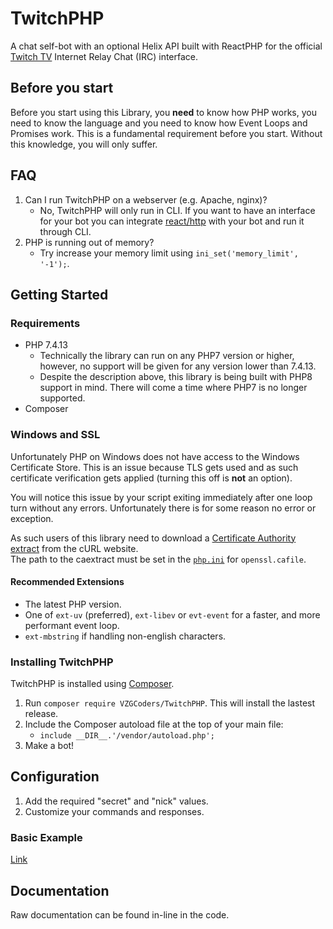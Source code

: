 TwitchPHP
====

A chat self-bot with an optional Helix API built with ReactPHP for the official [Twitch TV](https://www.twitch.tv) Internet Relay Chat (IRC) interface.

## Before you start

Before you start using this Library, you **need** to know how PHP works, you need to know the language and you need to know how Event Loops and Promises work. This is a fundamental requirement before you start. Without this knowledge, you will only suffer.

## FAQ

1. Can I run TwitchPHP on a webserver (e.g. Apache, nginx)?
    - No, TwitchPHP will only run in CLI. If you want to have an interface for your bot you can integrate [react/http](https://github.com/ReactPHP/http) with your bot and run it through CLI.
2. PHP is running out of memory?
	- Try increase your memory limit using `ini_set('memory_limit', '-1');`.

## Getting Started

### Requirements

- PHP 7.4.13
	- Technically the library can run on any PHP7 version or higher, however, no support will be given for any version lower than 7.4.13.
	- Despite the description above, this library is being built with PHP8 support in mind. There will come a time where PHP7 is no longer supported.
- Composer

### Windows and SSL

Unfortunately PHP on Windows does not have access to the Windows Certificate Store. This is an issue because TLS gets used and as such certificate verification gets applied (turning this off is **not** an option).

You will notice this issue by your script exiting immediately after one loop turn without any errors. Unfortunately there is for some reason no error or exception.

As such users of this library need to download a [Certificate Authority extract](https://curl.haxx.se/docs/caextract.html) from the cURL website.<br>
The path to the caextract must be set in the [`php.ini`](https://secure.php.net/manual/en/openssl.configuration.php) for `openssl.cafile`.

#### Recommended Extensions

- The latest PHP version.
- One of `ext-uv` (preferred), `ext-libev` or `evt-event` for a faster, and more performant event loop.
- `ext-mbstring` if handling non-english characters.

### Installing TwitchPHP

TwitchPHP is installed using [Composer](https://getcomposer.org).

1. Run `composer require VZGCoders/TwitchPHP`. This will install the lastest release.
2. Include the Composer autoload file at the top of your main file:
	- `include __DIR__.'/vendor/autoload.php';`
3. Make a bot!

## Configuration

1. Add the required "secret" and "nick" values.
2. Customize your commands and responses.

### Basic Example

[Link](run.php)

## Documentation

Raw documentation can be found in-line in the code.

